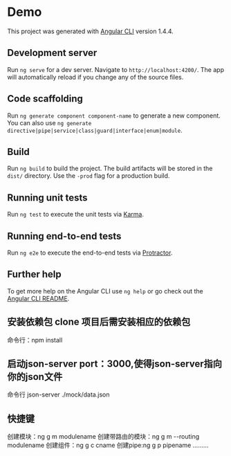 # Demo

This project was generated with [Angular CLI](https://github.com/angular/angular-cli) version 1.4.4.

## Development server

Run `ng serve` for a dev server. Navigate to `http://localhost:4200/`. The app will automatically reload if you change any of the source files.

## Code scaffolding

Run `ng generate component component-name` to generate a new component. You can also use `ng generate directive|pipe|service|class|guard|interface|enum|module`.

## Build

Run `ng build` to build the project. The build artifacts will be stored in the `dist/` directory. Use the `-prod` flag for a production build.

## Running unit tests

Run `ng test` to execute the unit tests via [Karma](https://karma-runner.github.io).

## Running end-to-end tests

Run `ng e2e` to execute the end-to-end tests via [Protractor](http://www.protractortest.org/).

## Further help

To get more help on the Angular CLI use `ng help` or go check out the [Angular CLI README](https://github.com/angular/angular-cli/blob/master/README.md).

## 安装依赖包 clone 项目后需安装相应的依赖包
命令行：npm install 


## 启动json-server port：3000,使得json-server指向你的json文件
命令行 json-server ./mock/data.json  

## 快捷键
创建模块：ng g m modulename
创建带路由的模块：ng g m --routing modulename
创建组件：ng g c cname
创建pipe:ng g p pipename
.........

